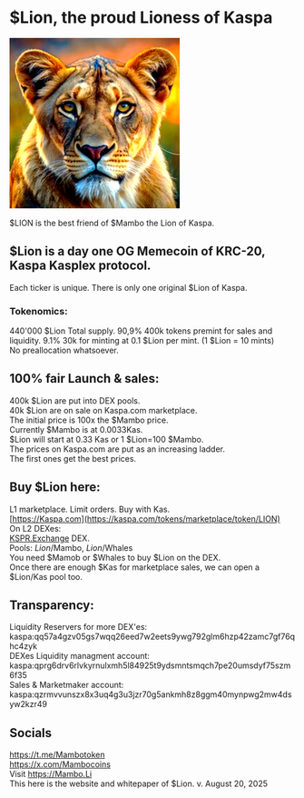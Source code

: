 # $Lion, the proud Lioness of Kaspa
<img src="https://raw.githubusercontent.com/Mambo-Token/MamboLaunchPad/refs/heads/main/logos/Lion-Logo-400px.png" width="300" height="300">

$LION is the best friend of $Mambo the Lion of Kaspa.  

## $Lion is a day one OG Memecoin of KRC-20, Kaspa Kasplex protocol.
Each ticker is unique. There is only one original $Lion of Kaspa.

### Tokenomics: 
440'000 $Lion Total supply.
90,9% 400k tokens premint for sales and liquidity.
9.1% 30k for minting at 0.1 $Lion per mint. (1 $Lion = 10 mints)  
No preallocation whatsoever.  

## 100% fair Launch & sales:  
400k $Lion are put into DEX pools.  
40k $Lion are on sale on Kaspa.com marketplace.  
The initial price is 100x the $Mambo price.  
Currently $Mambo is at 0.0033Kas.  
$Lion will start at 0.33 Kas or 1 $Lion=100 $Mambo.  
The prices on Kaspa.com are put as an increasing ladder.  
The first ones get the best prices.  

## Buy $Lion here:  
L1 marketplace. Limit orders. Buy with Kas.  
[https://Kaspa.com](https://kaspa.com/tokens/marketplace/token/LION)  
On L2 DEXes:  
[KSPR.Exchange](https://KSPR.Exchange)  DEX.  
Pools: $Lion/$Mambo, $Lion/$Whales  
You need $Mamob or $Whales to buy $Lion on the DEX.  
Once there are enough $Kas for marketplace sales, we can open a $Lion/Kas pool too.  


## Transparency:  
Liquidity Reservers for more DEX'es:  
kaspa:qq57a4gzv05gs7wqq26eed7w2eets9ywg792glm6hzp42zamc7gf76qhc4zyk  
DEXes Liquidity managment account:  
kaspa:qprg6drv6rlvkyrnulxmh5l84925t9ydsmntsmqch7pe20umsdyf75szm6f35  
Sales & Marketmaker account:  
kaspa:qzrmvvunszx8x3uq4g3u3jzr70g5ankmh8z8ggm40mynpwg2mw4dsyw2kzr49  


## Socials  
https://t.me/Mambotoken  
https://x.com/Mambocoins  
Visit https://Mambo.Li   
This here is the website and whitepaper of $Lion. v. August 20, 2025  
